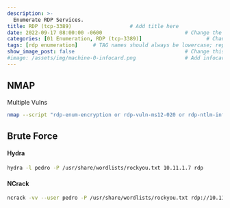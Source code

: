 ```yaml
---
description: >-
  Enumerate RDP Services.
title: RDP (tcp-3389)                   # Add title here
date: 2022-09-17 08:00:00 -0600                           # Change the date to match completion date
categories: [01 Enumeration, RDP (tcp-3389)]                     # Change Templates to Writeup
tags: [rdp enumeration]     # TAG names should always be lowercase; replace template with writeup, and add relevant tags
show_image_post: false                                    # Change this to true
#image: /assets/img/machine-0-infocard.png                # Add infocard image here for post preview image
---
```

## NMAP
Multiple Vulns
```bash
nmap --script "rdp-enum-encryption or rdp-vuln-ms12-020 or rdp-ntlm-info" -p 3389 10.11.1.7
```

## Brute Force
#### Hydra
```bash
hydra -l pedro -P /usr/share/wordlists/rockyou.txt 10.11.1.7 rdp
```

#### NCrack
```bash
ncrack -vv --user pedro -P /usr/share/wordlists/rockyou.txt rdp://10.11.1.7
```

